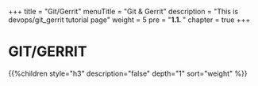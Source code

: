 +++
title = "Git/Gerrit"
menuTitle = "Git & Gerrit"
description = "This is devops/git_gerrit tutorial page"
weight = 5
pre = "<b>1.1. </b>"
chapter = true
+++

# GIT/GERRIT

{{%children style="h3" description="false" depth="1" sort="weight" %}}

